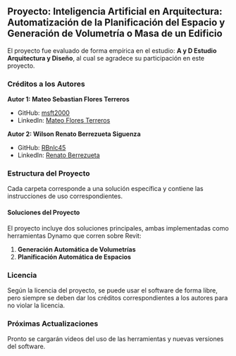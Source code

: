 ## Proyecto: Inteligencia Artificial en Arquitectura: Automatización de la Planificación del Espacio y Generación de Volumetría o Masa de un Edificio

El proyecto fue evaluado de forma empírica en el estudio: **A y D Estudio Arquitectura y Diseño**, al cual se agradece su participación en este proyecto.

### Créditos a los Autores

**Autor 1: Mateo Sebastian Flores Terreros**
- GitHub: [msft2000](https://github.com/msft2000)
- LinkedIn: [Mateo Flores Terreros](https://www.linkedin.com/in/mateo-flores-terreros-b6761b21b/)

**Autor 2: Wilson Renato Berrezueta Siguenza**
- GitHub: [RBnlc45](https://github.com/RBnlc45)
- LinkedIn: [Renato Berrezueta](https://www.linkedin.com/in/renato-berrezueta-b273b9292/)

### Estructura del Proyecto

Cada carpeta corresponde a una solución específica y contiene las instrucciones de uso correspondientes.

#### Soluciones del Proyecto

El proyecto incluye dos soluciones principales, ambas implementadas como herramientas Dynamo que corren sobre Revit:
1. **Generación Automática de Volumetrías**
2. **Planificación Automática de Espacios**

### Licencia

Según la licencia del proyecto, se puede usar el software de forma libre, pero siempre se deben dar los créditos correspondientes a los autores para no violar la licencia.

### Próximas Actualizaciones

Pronto se cargarán videos del uso de las herramientas y nuevas versiones del software.
